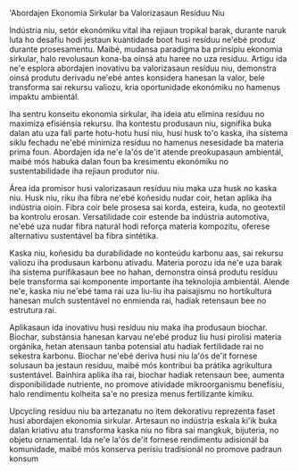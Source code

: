 'Abordajen Ekonomia Sirkular ba Valorizasaun Resíduu Niu

Indústria niu, setór ekonómiku vital iha rejiaun tropikal barak, durante naruk luta ho desafiu hodi jestaun kuantidade boot husi resíduu ne'ebé produz durante prosesamentu. Maibé, mudansa paradigma ba prinsípiu ekonomia sirkular, halo revolusaun kona-ba oinsá atu haree no uza resíduu. Artigu ida ne'e esplora abordajen inovativu ba valorizasaun resíduu niu, demonstra oinsá produtu derivadu ne'ebé antes konsidera hanesan la valor, bele transforma sai rekursu valiozu, kria oportunidade ekonómiku no hamenus impaktu ambientál.

Iha sentru konseitu ekonomia sirkular, iha ideia atu elimina resíduu no maximiza efisiénsia rekursu. Iha kontestu produsaun niu, signifika buka dalan atu uza fali parte hotu-hotu husi niu, husi husk to'o kaska, iha sistema siklu fechadu ne'ebé minimiza resíduu no hamenus nesesidade ba materia prima foun. Abordajen ida ne'e la'ós de'it atende preokupasaun ambientál, maibé mós habuka dalan foun ba kresimentu ekonómiku no sustentabilidade iha rejiaun produtor niu.

Área ida promisor husi valorizasaun resíduu niu maka uza husk no kaska niu. Husk niu, riku iha fibra ne'ebé koñesidu nudar coir, hetan aplika iha indústria oioin. Fibra coir bele prosesa sai korda, esteira, kuda, no geotextil ba kontrolu erosan. Versatilidade coir estende ba indústria automotiva, ne'ebé uza nudar fibra naturál hodi reforça materia kompozitu, oferese alternativu sustentável ba fibra sintétika.

Kaska niu, koñesidu ba durabilidade no konteúdu karbonu aas, sai rekursu valiozu iha produsaun karbonu ativadu. Materia porozu ida ne'e uza barak iha sistema purifikasaun bee no hahan, demonstra oinsá produtu resíduu bele transforma sai komponente importante iha teknolojia ambientál. Alende ne'e, kaska niu ne'ebé tama rai uza liu-liu iha paisajismu no hortikultura hanesan mulch sustentável no enmienda rai, hadiak retensaun bee no estrutura rai.

Aplikasaun ida inovativu husi resíduu niu maka iha produsaun biochar. Biochar, substánsia hanesan karvau ne'ebé produz liu husi pirolisi materia orgánika, hetan atensaun tanba potensial atu hadiak fertilidade rai no sekestra karbonu. Biochar ne'ebé deriva husi niu la'ós de'it fornese solusaun ba jestaun resíduu, maibé mós kontribui ba prátika agrikultura sustentável. Bainhira aplika iha rai, biochar hadiak retensaun bee, aumenta disponibilidade nutriente, no promove atividade mikroorganismu benefisiu, halo rendimentu kolheita sa'e no presiza menus fertilizante kímiku.

Upcycling resíduu niu ba artezanatu no item dekorativu reprezenta faset husi abordajen ekonomia sirkular. Artesaun no indústria eskala ki'ik buka dalan kriativu atu transforma kaska niu no fibra sai mangkuk, bijuteria, no objetu ornamental. Ida ne'e la'ós de'it fornese rendimentu adisionál ba komunidade, maibé mós konserva perísiu tradisionál no promove padraun konsum
